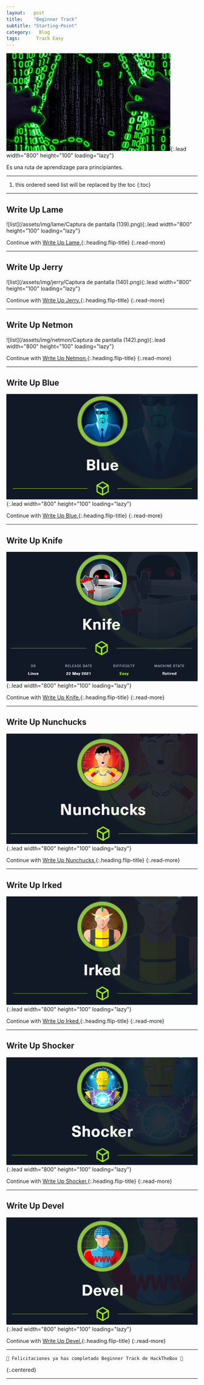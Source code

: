 ```yaml
---
layout:   post
title:    "Beginner Track"
subtitle: "Starting-Point"
category:   Blog
tags:      Track Easy 
---
```

![list](/assets/img/BeginnerTrack/BeginnerTrack.jpg){:.lead width="800" height="100" loading="lazy"}

Es una ruta de aprendizage para principiantes.

***
<!--more-->

1. this ordered seed list will be replaced by the toc
{:toc}

***

## Write Up Lame

![list](/assets/img/lame/Captura de pantalla (139).png){:.lead width="800" height="100" loading="lazy"}

Continue with [Write Up Lame.](2022-09-11-Lame-HTB.md){:.heading.flip-title}
{:.read-more}

***
## Write Up Jerry

![list](/assets/img/jerry/Captura de pantalla (140).png){:.lead width="800" height="100" loading="lazy"}

Continue with [Write Up Jerry.](2022-09-11-Jerry-HTB.md){:.heading.flip-title}
{:.read-more}

***
## Write Up Netmon

![list](/assets/img/netmon/Captura de pantalla (142).png){:.lead width="800" height="100" loading="lazy"}

Continue with [Write Up Netmon.](2022-09-11-Netmon-HTB.md){:.heading.flip-title}
{:.read-more}

***
## Write Up Blue

![list](/assets/img/blue/blue.png){:.lead width="800" height="100" loading="lazy"}

Continue with [Write Up Blue.](2022-09-11-Blue-HTB.md){:.heading.flip-title}
{:.read-more}

***

## Write Up Knife

![list](/assets/img/knife/Captura%20de%20pantalla%20(271).png){:.lead width="800" height="100" loading="lazy"}

Continue with [Write Up Knife.](2022-12-14-Knife-HTB.md){:.heading.flip-title}
{:.read-more}

***

## Write Up Nunchucks

![list](/assets/img/nunchucks/Captura%20de%20pantalla%20(273).png){:.lead width="800" height="100" loading="lazy"}

Continue with [Write Up Nunchucks.](2022-12-24-Nunchucks-HTB.md){:.heading.flip-title}
{:.read-more}

***

## Write Up Irked

![list](/assets/img/irked/Captura%20de%20pantalla%20(274).png){:.lead width="800" height="100" loading="lazy"}

Continue with [Write Up Irked.](2022-12-28-Irked-HTB.md){:.heading.flip-title}
{:.read-more}

***

## Write Up Shocker

![list](/assets/img/shocker/Captura%20de%20pantalla%20(275).png){:.lead width="800" height="100" loading="lazy"}

Continue with [Write Up Shocker.](2022-11-28-Shocker-HTB.md){:.heading.flip-title}
{:.read-more}

***

## Write Up Devel

![list](/assets/img/devel/Captura%20de%20pantalla%20(276).png){:.lead width="800" height="100" loading="lazy"}

Continue with [Write Up Devel.](2022-12-31-Devel-HTB.md){:.heading.flip-title}
{:.read-more}

***
```bash
🎉 Felicitaciones ya has completado Beginner Track de HackTheBox 🎉
```
{:.centered}
***
